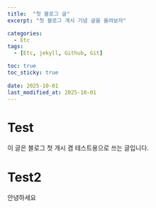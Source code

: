 ```yaml
---
title:  "첫 블로그 글"
excerpt: "첫 블로그 개시 기념 글을 올려보자"

categories:
  - Etc
tags:
  - [Etc, jekyll, Github, Git]

toc: true
toc_sticky: true
 
date: 2025-10-01
last_modified_at: 2025-10-01
---
```


# Test

이 글은 블로그 첫 개시 겸 테스트용으로 쓰는 글입니다.
<br>

# Test2

안녕하세요
<br>